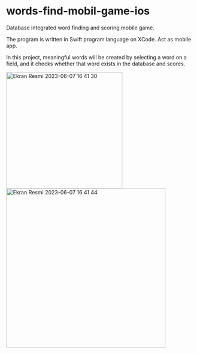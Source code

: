 # words-find-mobil-game-ios
Database integrated word finding and scoring mobile game.

The program is written in Swift program language on XCode.
Act as mobile app.

In this project, meaningful words will be created by selecting a word on a field, and it checks whether that word exists in the database and scores.

<img width="310" alt="Ekran Resmi 2023-06-07 16 41 30" src="https://github.com/hknkgn/words-find-mobil-game-ios/assets/60845601/14bfe535-918b-4a73-a2b2-6beaf677fdbe">

<img width="425" alt="Ekran Resmi 2023-06-07 16 41 44" src="https://github.com/hknkgn/words-find-mobil-game-ios/assets/60845601/68545b76-4040-420b-8069-3d5316ba02d7">
